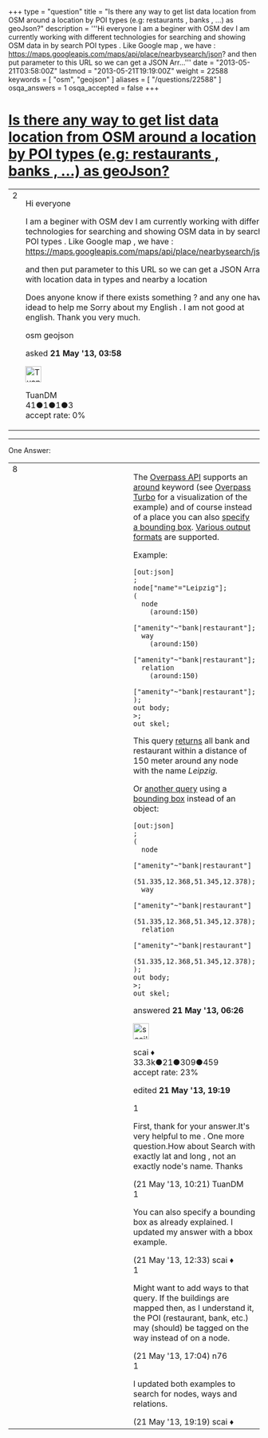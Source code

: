 +++
type = "question"
title = "Is there any way to get list data location from OSM around a location by POI types (e.g: restaurants , banks , ...) as geoJson?"
description = '''Hi everyone I am a beginer with OSM dev I am currently working with different technologies for searching and showing OSM data in by search POI types . Like Google map , we have : https://maps.googleapis.com/maps/api/place/nearbysearch/json? and then put parameter to this URL so we can get a JSON Arr...'''
date = "2013-05-21T03:58:00Z"
lastmod = "2013-05-21T19:19:00Z"
weight = 22588
keywords = [ "osm", "geojson" ]
aliases = [ "/questions/22588" ]
osqa_answers = 1
osqa_accepted = false
+++

<div class="headNormal">

# [Is there any way to get list data location from OSM around a location by POI types (e.g: restaurants , banks , ...) as geoJson?](/questions/22588/is-there-any-way-to-get-list-data-location-from-osm-around-a-location-by-poi-types-eg-restaurants-banks-as-geojson)

</div>

<div id="main-body">

<div id="askform">

<table id="question-table" style="width:100%;">
<colgroup>
<col style="width: 50%" />
<col style="width: 50%" />
</colgroup>
<tbody>
<tr>
<td style="width: 30px; vertical-align: top"><div class="vote-buttons">
<span id="post-22588-upvote" class="ajax-command post-vote up" rel="nofollow" title="I like this post (click again to cancel)"> </span>
<div id="post-22588-score" class="post-score" title="current number of votes">
2
</div>
<span id="post-22588-downvote" class="ajax-command post-vote down" rel="nofollow" title="I dont like this post (click again to cancel)"> </span> <span id="favorite-mark" class="ajax-command favorite-mark" rel="nofollow" title="mark/unmark this question as favorite (click again to cancel)"> </span>
<div id="favorite-count" class="favorite-count">
&#10;</div>
</div></td>
<td><div id="item-right">
<div class="question-body">
<p>Hi everyone</p>
<p>I am a beginer with OSM dev I am currently working with different technologies for searching and showing OSM data in by search POI types . Like Google map , we have : <a href="https://maps.googleapis.com/maps/api/place/nearbysearch/json?">https://maps.googleapis.com/maps/api/place/nearbysearch/json?</a></p>
<p>and then put parameter to this URL so we can get a JSON Array with location data in types and nearby a location</p>
<p>Does anyone know if there exists something ? and any one have idead to help me Sorry about my English . I am not good at english. Thank you very much.</p>
</div>
<div id="question-tags" class="tags-container tags">
<span class="post-tag tag-link-osm" rel="tag" title="see questions tagged &#39;osm&#39;">osm</span> <span class="post-tag tag-link-geojson" rel="tag" title="see questions tagged &#39;geojson&#39;">geojson</span>
</div>
<div id="question-controls" class="post-controls">
&#10;</div>
<div class="post-update-info-container">
<div class="post-update-info post-update-info-user">
<p>asked <strong>21 May '13, 03:58</strong></p>
<img src="https://secure.gravatar.com/avatar/380319feffefcd9263465a1414850662?s=32&amp;d=identicon&amp;r=g" class="gravatar" width="32" height="32" alt="TuanDM&#39;s gravatar image" />
<p><span>TuanDM</span><br />
<span class="score" title="41 reputation points">41</span><span title="1 badges"><span class="badge1">●</span><span class="badgecount">1</span></span><span title="1 badges"><span class="silver">●</span><span class="badgecount">1</span></span><span title="3 badges"><span class="bronze">●</span><span class="badgecount">3</span></span><br />
<span class="accept_rate" title="Rate of the user&#39;s accepted answers">accept rate:</span> <span title="TuanDM has no accepted answers">0%</span></p>
</div>
</div>
<div id="comments-container-22588" class="comments-container">
&#10;</div>
<div id="comment-tools-22588" class="comment-tools">
&#10;</div>
<div class="clear">
&#10;</div>
<div id="comment-22588-form-container" class="comment-form-container">
&#10;</div>
<div class="clear">
&#10;</div>
</div></td>
</tr>
</tbody>
</table>

------------------------------------------------------------------------

<div class="tabBar">

<span id="sort-top"></span>

<div class="headQuestions">

One Answer:

</div>

</div>

<span id="22590"></span>

<div id="answer-container-22590" class="answer">

<table style="width:100%;">
<colgroup>
<col style="width: 50%" />
<col style="width: 50%" />
</colgroup>
<tbody>
<tr>
<td style="width: 30px; vertical-align: top"><div class="vote-buttons">
<span id="post-22590-upvote" class="ajax-command post-vote up" rel="nofollow" title="I like this post (click again to cancel)"> </span>
<div id="post-22590-score" class="post-score" title="current number of votes">
8
</div>
<span id="post-22590-downvote" class="ajax-command post-vote down" rel="nofollow" title="I dont like this post (click again to cancel)"> </span>
</div></td>
<td><div class="item-right">
<div class="answer-body">
<p>The <a href="https://wiki.openstreetmap.org/wiki/Overpass_API">Overpass API</a> supports an <a href="https://wiki.openstreetmap.org/wiki/Overpass_API/Language_Guide#Something_near_something_else">around</a> keyword (see <a href="http://overpass-turbo.eu/?Q=%3Cosm-script%3E%0A%20%20%3Cquery%20type%3D%22node%22%3E%0A%20%20%20%20%3Chas-kv%20k%3D%22name%22%20v%3D%22Bonn%22%2F%3E%0A%20%20%3C%2Fquery%3E%0A%20%20%3Cquery%20type%3D%22node%22%3E%0A%20%20%20%20%3Caround%20radius%3D%221000%22%2F%3E%0A%20%20%20%20%3Chas-kv%20k%3D%22name%22%20v%3D%22Gielgen%22%2F%3E%0A%20%20%3C%2Fquery%3E%0A%20%20%3Cprint%2F%3E%0A%3C%2Fosm-script%3E&amp;C=50.74033;7.19436;16&amp;R">Overpass Turbo</a> for a visualization of the example) and of course instead of a place you can also <a href="https://wiki.openstreetmap.org/wiki/Overpass_API/Language_Guide#All_kind_of_objects">specify a bounding box</a>. <a href="https://wiki.openstreetmap.org/wiki/Overpass_API/Language_Guide#Control_output_format">Various output formats</a> are supported.</p>
<p>Example:</p>
<pre><code>[out:json]
;
node[&quot;name&quot;=&quot;Leipzig&quot;];
(
  node
    (around:150)
    [&quot;amenity&quot;~&quot;bank|restaurant&quot;];
  way
    (around:150)
    [&quot;amenity&quot;~&quot;bank|restaurant&quot;];
  relation
    (around:150)
    [&quot;amenity&quot;~&quot;bank|restaurant&quot;];
);
out body;
&gt;;
out skel;</code></pre>
<p>This query <a href="http://overpass-turbo.eu/s/cx">returns</a> all bank and restaurant within a distance of 150 meter around any node with the name <em>Leipzig</em>.</p>
<p>Or <a href="http://overpass-turbo.eu/s/cw">another query</a> using a <a href="https://wiki.openstreetmap.org/wiki/Bounding_Box">bounding box</a> instead of an object:</p>
<pre><code>[out:json]
;
(
  node
    [&quot;amenity&quot;~&quot;bank|restaurant&quot;]
    (51.335,12.368,51.345,12.378);
  way
    [&quot;amenity&quot;~&quot;bank|restaurant&quot;]
    (51.335,12.368,51.345,12.378);
  relation
    [&quot;amenity&quot;~&quot;bank|restaurant&quot;]
    (51.335,12.368,51.345,12.378);
);
out body;
&gt;;
out skel;</code></pre>
</div>
<div class="answer-controls post-controls">
&#10;</div>
<div class="post-update-info-container">
<div class="post-update-info post-update-info-user">
<p>answered <strong>21 May '13, 06:26</strong></p>
<img src="https://secure.gravatar.com/avatar/52d3234f3be58156770e8a91d575bfbd?s=32&amp;d=identicon&amp;r=g" class="gravatar" width="32" height="32" alt="scai&#39;s gravatar image" />
<p><span>scai ♦</span><br />
<span class="score" title="33317 reputation points"><span>33.3k</span></span><span title="21 badges"><span class="badge1">●</span><span class="badgecount">21</span></span><span title="309 badges"><span class="silver">●</span><span class="badgecount">309</span></span><span title="459 badges"><span class="bronze">●</span><span class="badgecount">459</span></span><br />
<span class="accept_rate" title="Rate of the user&#39;s accepted answers">accept rate:</span> <span title="scai has 168 accepted answers">23%</span></p>
</div>
<div class="post-update-info post-update-info-edited">
<p><span> edited <strong>21 May '13, 19:19</strong> </span></p>
</div>
</div>
<div id="comments-container-22590" class="comments-container">
<span id="22594"></span>
<div id="comment-22594" class="comment">
<div id="post-22594-score" class="comment-score">
1
</div>
<div class="comment-text">
<p>First, thank for your answer.It's very helpful to me . One more question.How about Search with exactly lat and long , not an exactly node's name. Thanks</p>
</div>
<div id="comment-22594-info" class="comment-info">
<span class="comment-age">(21 May '13, 10:21)</span> <span class="comment-user userinfo">TuanDM</span>
</div>
</div>
<span id="22596"></span>
<div id="comment-22596" class="comment">
<div id="post-22596-score" class="comment-score">
1
</div>
<div class="comment-text">
<p>You can also specify a bounding box as already explained. I updated my answer with a bbox example.</p>
</div>
<div id="comment-22596-info" class="comment-info">
<span class="comment-age">(21 May '13, 12:33)</span> <span class="comment-user userinfo">scai ♦</span>
</div>
</div>
<span id="22605"></span>
<div id="comment-22605" class="comment">
<div id="post-22605-score" class="comment-score">
1
</div>
<div class="comment-text">
<p>Might want to add ways to that query. If the buildings are mapped then, as I understand it, the POI (restaurant, bank, etc.) may (should) be tagged on the way instead of on a node.</p>
</div>
<div id="comment-22605-info" class="comment-info">
<span class="comment-age">(21 May '13, 17:04)</span> <span class="comment-user userinfo">n76</span>
</div>
</div>
<span id="22607"></span>
<div id="comment-22607" class="comment">
<div id="post-22607-score" class="comment-score">
1
</div>
<div class="comment-text">
<p>I updated both examples to search for nodes, ways and relations.</p>
</div>
<div id="comment-22607-info" class="comment-info">
<span class="comment-age">(21 May '13, 19:19)</span> <span class="comment-user userinfo">scai ♦</span>
</div>
</div>
</div>
<div id="comment-tools-22590" class="comment-tools">
&#10;</div>
<div class="clear">
&#10;</div>
<div id="comment-22590-form-container" class="comment-form-container">
&#10;</div>
<div class="clear">
&#10;</div>
</div></td>
</tr>
</tbody>
</table>

</div>

<div class="paginator-container-left">

</div>

</div>

</div>

